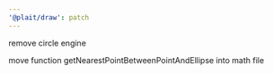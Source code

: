 ```yaml
---
'@plait/draw': patch
---
```


remove circle engine

move function getNearestPointBetweenPointAndEllipse into math file

